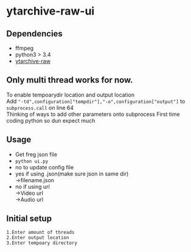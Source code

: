 # ytarchive-raw-ui

## Dependencies

- ffmpeg
- python3 > 3.4
- [ytarchive-raw](https://github.com/lekoOwO/ytarchive-raw)

## Only multi thread works for now.
To enable tempoarydir location and output location<br />
Add ```"-td",configuration["tempdir"],"-o",configuration["output"]``` to ```subprocess.call``` on line 64<br />
Thinking of ways to add other parameters onto subprocess
First time coding python so dun expect much

## Usage
- Get freg json file
- `python ui.py`
- no to update config file
- yes if using .json(make sure json in same dir)<br />
->filename.json
- no if using url<br />
->Video url<br />
->Audio url
  
## Initial setup
```
1.Enter amount of threads
2.Enter output location
3.Enter tempoary directory
```
